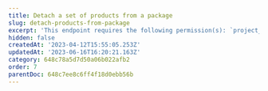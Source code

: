 ```yaml
---
title: Detach a set of products from a package
slug: detach-products-from-package
excerpt: 'This endpoint requires the following permission(s): `project_configuration:packages:read_write`.'
hidden: false
createdAt: '2023-04-12T15:55:05.253Z'
updatedAt: '2023-06-16T16:20:21.163Z'
category: 648c78a5d7d50a06b022afb2
order: 7
parentDoc: 648c7ee8c6ff4f18d0ebb56b
---
```

